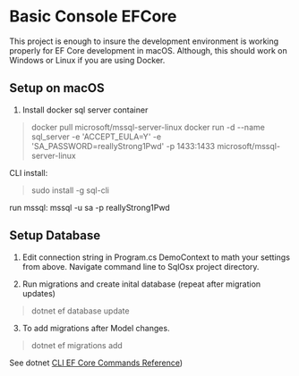 # Basic Console EFCore

This project is enough to insure the development environment is working properly for EF Core development in macOS.
Although, this should work on Windows or Linux if you are using Docker.

## Setup on macOS

1. Install docker sql server container

>docker pull microsoft/mssql-server-linux
>docker run -d --name sql_server -e 'ACCEPT_EULA=Y' -e 'SA_PASSWORD=reallyStrong1Pwd' -p 1433:1433 microsoft/mssql-server-linux

CLI install:
>sudo install -g sql-cli

run mssql:
mssql -u sa -p reallyStrong1Pwd

## Setup Database

1. Edit connection string in Program.cs DemoContext to math your settings from above.
Navigate command line to SqlOsx project directory.

2. Run migrations and create inital database (repeat after migration updates)
>dotnet ef database update

3. To add migrations after Model changes.
>dotnet ef migrations add <new migration name>

See dotnet [CLI EF Core Commands Reference](https://docs.microsoft.com/en-us/ef/core/miscellaneous/cli/powershell))




